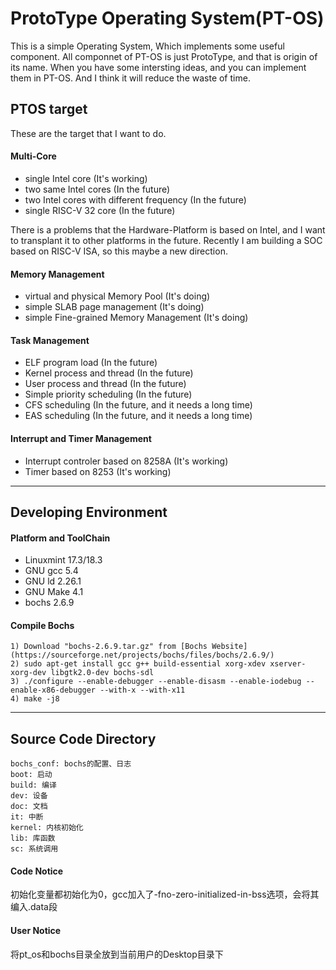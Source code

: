 ProtoType Operating System(PT-OS)
====

This is a simple Operating System, Which implements some useful component.
All componnet of PT-OS is just ProtoType, and that is origin of its name.
When you have some intersting ideas, and you can implement them in PT-OS.
And I think it will reduce the waste of time. 

PTOS target
----

These are the target that I want to do. 

#### Multi-Core 

- single Intel core (It's working)
- two same Intel cores (In the future)
- two Intel cores with different frequency (In the future)
- single RISC-V 32 core (In the future)

There is a problems that the Hardware-Platform is based on Intel, and I want to
transplant it to other platforms in the future. Recently I am building a SOC 
based on RISC-V ISA, so this maybe a new direction. 

#### Memory Management

- virtual and physical Memory Pool (It's doing)
- simple SLAB page management (It's doing)
- simple Fine-grained Memory Management (It's doing)

#### Task Management

- ELF program load (In the future)
- Kernel process and thread (In the future)
- User process and thread (In the future)
- Simple priority scheduling (In the future)
- CFS scheduling (In the future, and it needs a long time)
- EAS scheduling (In the future, and it needs a long time)

#### Interrupt and Timer Management

- Interrupt controler based on 8258A (It's working)
- Timer based on 8253 (It's working)

---------------------------------

Developing Environment
----

#### Platform and ToolChain

- Linuxmint 17.3/18.3
- GNU gcc 	5.4
- GNU ld 	2.26.1
- GNU Make	4.1
- bochs 	2.6.9

#### Compile Bochs

	1) Download "bochs-2.6.9.tar.gz" from [Bochs Website](https://sourceforge.net/projects/bochs/files/bochs/2.6.9/)
	2) sudo apt-get install gcc g++ build-essential xorg-xdev xserver-xorg-dev libgtk2.0-dev bochs-sdl
	3) ./configure --enable-debugger --enable-disasm --enable-iodebug --enable-x86-debugger --with-x --with-x11
	4) make -j8

---------------------------------

Source Code Directory
----

	bochs_conf: bochs的配置、日志
	boot: 启动
	build: 编译
	dev: 设备
	doc: 文档
	it: 中断
	kernel: 内核初始化
	lib: 库函数
	sc: 系统调用

#### Code Notice

初始化变量都初始化为0，gcc加入了-fno-zero-initialized-in-bss选项，会将其编入.data段

#### User Notice

将pt_os和bochs目录全放到当前用户的Desktop目录下

























